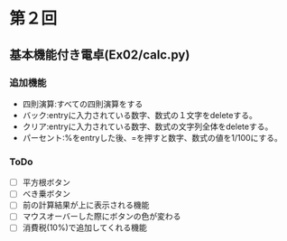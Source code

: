 # 第２回
## 基本機能付き電卓(Ex02/calc.py)
### 追加機能
- 四則演算:すべての四則演算をする
- バック:entryに入力されている数字、数式の１文字をdeleteする。
- クリア:entryに入力されている数字、数式の文字列全体をdeleteする。
- パーセント:%をentryした後、=を押すと数字、数式の値を1/100にする。

### ToDo
- [ ] 平方根ボタン
- [ ] べき乗ボタン
- [ ] 前の計算結果が上に表示される機能
- [ ] マウスオーバーした際にボタンの色が変わる
- [ ] 消費税(10%)で追加してくれる機能 
